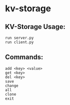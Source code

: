 # kv-storage

## KV-Storage Usage:

    run server.py
    run client.py

## Commands:

    add <key> <value>
    get <key>
    del <key>
    save
    change
    all
    clone
    exit
